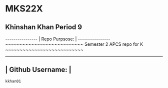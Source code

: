# MKS22X
<h2> Khinshan Khan Period 9</h2>
 ----------------
| Repo Purpsose: |
 ----------------
~~~~~~~~~~~~~~~~~~~~~~~~~~~
Semester 2 APCS repo for K
~~~~~~~~~~~~~~~~~~~~~~~~~~~

 ------------------
| Github Username: |
 ------------------
 ~~~~~~~~
 kkhan01
 ~~~~~~~~
